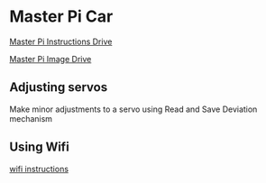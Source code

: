 
# Master Pi Car

[Master Pi Instructions Drive](https://drive.google.com/drive/folders/19wOOF4T_N37y_SSklHbo7DnL76_P_NWb?usp=drive_link)

[Master Pi Image Drive](https://drive.google.com/drive/folders/1HFL5PVNSByu93iu684BVlrJzYYIZY8RH?usp=drive_link)

## Adjusting servos
Make minor adjustments to a servo using Read and Save Deviation mechanism

## Using Wifi
[wifi instructions](https://drive.google.com/drive/folders/1sNx4BD5YbgNLipkGx8u_dNLvZyD7gXnA)